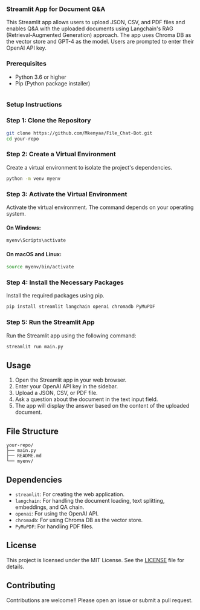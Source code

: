 ### Streamlit App for Document Q&A

This Streamlit app allows users to upload JSON, CSV, and PDF files and enables Q&A with the uploaded documents using Langchain's RAG (Retrieval-Augmented Generation) approach. The app uses Chroma DB as the vector store and GPT-4 as the model. Users are prompted to enter their OpenAI API key.

### Prerequisites
- Python 3.6 or higher
- Pip (Python package installer)
```
```
### Setup Instructions

### Step 1: Clone the Repository

```sh
git clone https://github.com/Mkenyaa/File_Chat-Bot.git
cd your-repo
```

### Step 2: Create a Virtual Environment

Create a virtual environment to isolate the project's dependencies.

```sh
python -m venv myenv
```

### Step 3: Activate the Virtual Environment

Activate the virtual environment. The command depends on your operating system.

#### On Windows:
```sh
myenv\Scripts\activate
```

#### On macOS and Linux:
```sh
source myenv/bin/activate
```

### Step 4: Install the Necessary Packages

Install the required packages using pip.

```sh
pip install streamlit langchain openai chromadb PyMuPDF
```

### Step 5: Run the Streamlit App

Run the Streamlit app using the following command:

```sh
streamlit run main.py
```

## Usage

1. Open the Streamlit app in your web browser.
2. Enter your OpenAI API key in the sidebar.
3. Upload a JSON, CSV, or PDF file.
4. Ask a question about the document in the text input field.
5. The app will display the answer based on the content of the uploaded document.

## File Structure

```
your-repo/
├── main.py
├── README.md
└── myenv/
```

## Dependencies

- `streamlit`: For creating the web application.
- `langchain`: For handling the document loading, text splitting, embeddings, and QA chain.
- `openai`: For using the OpenAI API.
- `chromadb`: For using Chroma DB as the vector store.
- `PyMuPDF`: For handling PDF files.

## License

This project is licensed under the MIT License. See the [LICENSE](LICENSE) file for details.

## Contributing

Contributions are welcome!! Please open an issue or submit a pull request.

```
